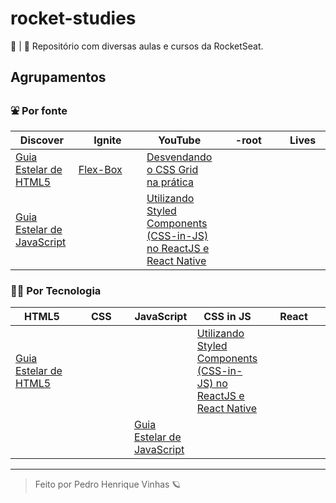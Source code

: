 # rocket-studies
📁 | 🚀 Repositório com diversas aulas e cursos da RocketSeat.

## Agrupamentos

### ⛲ Por fonte

<table> 
    <thead> 
        <th> Discover </th>
        <th> Ignite </th>
        <th> YouTube </th>
        <th> -root </th>
        <th> Lives </th>
    </thead>
    <tbody>
        <tr>
            <td width=20%;>
            <a href="./discover/guias-estelares/guia-estelar-html5"> Guia Estelar de HTML5 </a>
            </td>
            <td>
                <a href=""> Flex-Box </a>
            </td>
            <td width="20%";>
                <a href="https://github.com/Pedrovinhas/rocket-studies/tree/master/css/Grid"> Desvendando o CSS Grid na prática  </a>
            </td>
            <td width=20%;>
            </td>
            <td>
            </td>
        </tr>
         <tr>
            <td width=20%;>
            <a href="./discover/guias-estelares/guia-estelar-js"> Guia Estelar de JavaScript </a>
            </td>
            <td>
            </td>
            <td>
                <a href="https://github.com/Pedrovinhas/rocket-studies/tree/master/styled-components"> 
                    Utilizando Styled Components (CSS-in-JS) no ReactJS e React Native 
                </a>
            </td>
            <td>
            </td>
            <td>
            </td>
        </tr>
    </tbody>
</table>

### 👩‍💻 Por Tecnologia

<table> 
    <thead> 
        <th> HTML5 </th>
        <th> CSS </th>
        <th> JavaScript </th>
        <th> CSS in JS </th>
        <th> React </th>
    </thead>
    <tbody>
        <tr>
            <td width=20%;>
            <a href="./discover/guias-estelares/guia-estelar-html5"> Guia Estelar de HTML5 </a>
            </td>
            <td>
            </td>
            <td>
            </td>
            <td width=20%;>
                <a href="https://github.com/Pedrovinhas/rocket-studies/tree/master/styled-components"> 
                    Utilizando Styled Components (CSS-in-JS) no ReactJS e React Native 
                </a>
            </td>
            <td>
            </td>
        </tr>
         <tr>
            <td>
            </td>
            <td>
            </td>
            <td width=20%;>
                <a href="./discover/guias-estelares/guia-estelar-js"> Guia Estelar de JavaScript </a>
            </td>
            <td>
            </td>
            <td width=20%;>
            </td>
        </tr>
    </tbody>
</table>


--- 


<blockquote> Feito por Pedro Henrique Vinhas 🪐 </blockquote>
